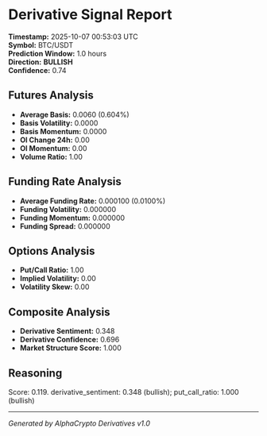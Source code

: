 # Derivative Signal Report

**Timestamp:** 2025-10-07 00:53:03 UTC  
**Symbol:** BTC/USDT  
**Prediction Window:** 1.0 hours  
**Direction:** **BULLISH**  
**Confidence:** 0.74

## Futures Analysis
- **Average Basis:** 0.0060 (0.604%)
- **Basis Volatility:** 0.0000
- **Basis Momentum:** 0.0000
- **OI Change 24h:** 0.00
- **OI Momentum:** 0.00
- **Volume Ratio:** 1.00

## Funding Rate Analysis
- **Average Funding Rate:** 0.000100 (0.0100%)
- **Funding Volatility:** 0.000000
- **Funding Momentum:** 0.000000
- **Funding Spread:** 0.000000

## Options Analysis
- **Put/Call Ratio:** 1.00
- **Implied Volatility:** 0.00
- **Volatility Skew:** 0.00

## Composite Analysis
- **Derivative Sentiment:** 0.348
- **Derivative Confidence:** 0.696
- **Market Structure Score:** 1.000

## Reasoning
Score: 0.119. derivative_sentiment: 0.348 (bullish); put_call_ratio: 1.000 (bullish)

---
*Generated by AlphaCrypto Derivatives v1.0*
